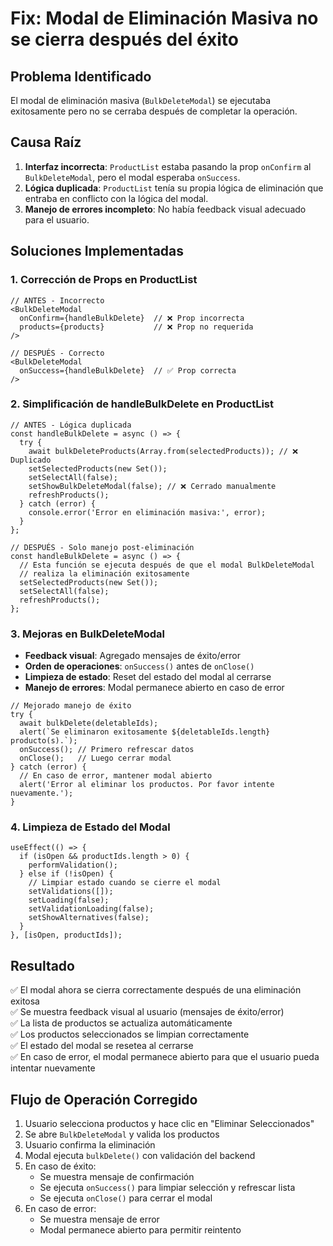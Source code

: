 # Fix: Modal de Eliminación Masiva no se cierra después del éxito

## Problema Identificado
El modal de eliminación masiva (`BulkDeleteModal`) se ejecutaba exitosamente pero no se cerraba después de completar la operación.

## Causa Raíz
1. **Interfaz incorrecta**: `ProductList` estaba pasando la prop `onConfirm` al `BulkDeleteModal`, pero el modal esperaba `onSuccess`.
2. **Lógica duplicada**: `ProductList` tenía su propia lógica de eliminación que entraba en conflicto con la lógica del modal.
3. **Manejo de errores incompleto**: No había feedback visual adecuado para el usuario.

## Soluciones Implementadas

### 1. Corrección de Props en ProductList
```tsx
// ANTES - Incorrecto
<BulkDeleteModal
  onConfirm={handleBulkDelete}  // ❌ Prop incorrecta
  products={products}           // ❌ Prop no requerida
/>

// DESPUÉS - Correcto  
<BulkDeleteModal
  onSuccess={handleBulkDelete}  // ✅ Prop correcta
/>
```

### 2. Simplificación de handleBulkDelete en ProductList
```tsx
// ANTES - Lógica duplicada
const handleBulkDelete = async () => {
  try {
    await bulkDeleteProducts(Array.from(selectedProducts)); // ❌ Duplicado
    setSelectedProducts(new Set());
    setSelectAll(false);
    setShowBulkDeleteModal(false); // ❌ Cerrado manualmente
    refreshProducts();
  } catch (error) {
    console.error('Error en eliminación masiva:', error);
  }
};

// DESPUÉS - Solo manejo post-eliminación
const handleBulkDelete = async () => {
  // Esta función se ejecuta después de que el modal BulkDeleteModal 
  // realiza la eliminación exitosamente
  setSelectedProducts(new Set());
  setSelectAll(false);
  refreshProducts();
};
```

### 3. Mejoras en BulkDeleteModal
- **Feedback visual**: Agregado mensajes de éxito/error
- **Orden de operaciones**: `onSuccess()` antes de `onClose()`
- **Limpieza de estado**: Reset del estado del modal al cerrarse
- **Manejo de errores**: Modal permanece abierto en caso de error

```tsx
// Mejorado manejo de éxito
try {
  await bulkDelete(deletableIds);
  alert(`Se eliminaron exitosamente ${deletableIds.length} producto(s).`);
  onSuccess(); // Primero refrescar datos
  onClose();   // Luego cerrar modal
} catch (error) {
  // En caso de error, mantener modal abierto
  alert('Error al eliminar los productos. Por favor intente nuevamente.');
}
```

### 4. Limpieza de Estado del Modal
```tsx
useEffect(() => {
  if (isOpen && productIds.length > 0) {
    performValidation();
  } else if (!isOpen) {
    // Limpiar estado cuando se cierre el modal
    setValidations([]);
    setLoading(false);
    setValidationLoading(false);
    setShowAlternatives(false);
  }
}, [isOpen, productIds]);
```

## Resultado
✅ El modal ahora se cierra correctamente después de una eliminación exitosa  
✅ Se muestra feedback visual al usuario (mensajes de éxito/error)  
✅ La lista de productos se actualiza automáticamente  
✅ Los productos seleccionados se limpian correctamente  
✅ El estado del modal se resetea al cerrarse  
✅ En caso de error, el modal permanece abierto para que el usuario pueda intentar nuevamente

## Flujo de Operación Corregido
1. Usuario selecciona productos y hace clic en "Eliminar Seleccionados"
2. Se abre `BulkDeleteModal` y valida los productos
3. Usuario confirma la eliminación
4. Modal ejecuta `bulkDelete()` con validación del backend
5. En caso de éxito:
   - Se muestra mensaje de confirmación
   - Se ejecuta `onSuccess()` para limpiar selección y refrescar lista
   - Se ejecuta `onClose()` para cerrar el modal
6. En caso de error:
   - Se muestra mensaje de error
   - Modal permanece abierto para permitir reintento

